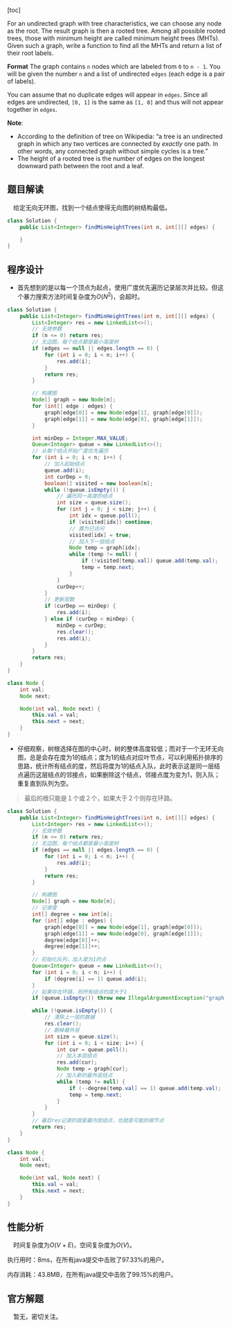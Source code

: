 [toc]

For an undirected graph with tree characteristics, we can choose any node as the root. The result graph is then a rooted tree. Among all possible rooted trees, those with minimum height are called minimum height trees (MHTs). Given such a graph, write a function to find all the MHTs and return a list of their root labels.

**Format**
The graph contains `n` nodes which are labeled from `0` to `n - 1`. You will be given the number `n` and a list of undirected `edges` (each edge is a pair of labels).

You can assume that no duplicate edges will appear in `edges`. Since all edges are undirected, `[0, 1]` is the same as `[1, 0]` and thus will not appear together in `edges`.



**Note**:

- According to the definition of tree on Wikipedia: “a tree is an undirected graph in which any two vertices are connected by *exactly* one path. In other words, any connected graph without simple cycles is a tree.”
- The height of a rooted tree is the number of edges on the longest downward path between the root and a leaf.



## 题目解读

&emsp;给定无向无环图，找到一个结点使得无向图的树结构最低。

```java
class Solution {
    public List<Integer> findMinHeightTrees(int n, int[][] edges) {

    }
}
```

## 程序设计

* 首先想到的是以每一个顶点为起点，使用广度优先遍历记录层次并比较。但这个暴力搜索方法时间复杂度为$O(N^2)$，会超时。

```java
class Solution {
    public List<Integer> findMinHeightTrees(int n, int[][] edges) {
        List<Integer> res = new LinkedList<>();
        // 无效参数
        if (n <= 0) return res;
        // 无边图，每个结点都是最小高度树
        if (edges == null || edges.length == 0) {
            for (int i = 0; i < n; i++) {
                res.add(i);
            }
            return res;
        }

        // 构建图
        Node[] graph = new Node[n];
        for (int[] edge : edges) {
            graph[edge[0]] = new Node(edge[1], graph[edge[0]]);
            graph[edge[1]] = new Node(edge[0], graph[edge[1]]);
        }

        int minDep = Integer.MAX_VALUE;
        Queue<Integer> queue = new LinkedList<>();
        // 从每个结点开始广度优先遍历
        for (int i = 0; i < n; i++) {
            // 加入起始结点
            queue.add(i);
            int curDep = 0;
            boolean[] visited = new boolean[n];
            while (!queue.isEmpty()) {
                // 遍历同一高度的结点
                int size = queue.size();
                for (int j = 0; j < size; j++) {
                    int idx = queue.poll();
                    if (visited[idx]) continue;
                    // 置为已访问
                    visited[idx] = true;
                    // 加入下一层结点
                    Node temp = graph[idx];
                    while (temp != null) {
                        if (!visited[temp.val]) queue.add(temp.val);
                        temp = temp.next;
                    }
                }
                curDep++;
            }
            // 更新层数
            if (curDep == minDep) {
                res.add(i);
            } else if (curDep < minDep) {
                minDep = curDep;
                res.clear();
                res.add(i);
            }
        }
        return res;
    }
}

class Node {
    int val;
    Node next;

    Node(int val, Node next) {
        this.val = val;
        this.next = next;
    }
}
```

* 仔细观察，树根选择在图的中心时，树的整体高度较低；而对于一个无环无向图，总是会存在度为1的结点；度为1的结点对应叶节点，可以利用拓扑排序的思路，统计所有结点的度，然后将度为1的结点入队，此时表示这是同一层结点遍历这层结点的邻接点，如果删除这个结点，邻接点度为变为1，则入队；重复直到队列为空。

> 最后的根只能是１个或２个，如果大于２个则存在环路。

```java
class Solution {
    public List<Integer> findMinHeightTrees(int n, int[][] edges) {
        List<Integer> res = new LinkedList<>();
        // 无效参数
        if (n <= 0) return res;
        // 无边图，每个结点都是最小高度树
        if (edges == null || edges.length == 0) {
            for (int i = 0; i < n; i++) {
                res.add(i);
            }
            return res;
        }

        // 构建图
        Node[] graph = new Node[n];
        // 记录度
        int[] degree = new int[n];
        for (int[] edge : edges) {
            graph[edge[0]] = new Node(edge[1], graph[edge[0]]);
            graph[edge[1]] = new Node(edge[0], graph[edge[1]]);
            degree[edge[0]]++;
            degree[edge[1]]++;
        }
        // 初始化队列，加入度为1的点
        Queue<Integer> queue = new LinkedList<>();
        for (int i = 0; i < n; i++) {
            if (degree[i] == 1) queue.add(i);
        }
        // 如果存在环路，则所有结点的度大于1
        if (queue.isEmpty()) throw new IllegalArgumentException("graph is not a DAG");

        while (!queue.isEmpty()) {
            // 清除上一层的数据
            res.clear();
            // 删掉最外层
            int size = queue.size();
            for (int i = 0; i < size; i++) {
                int cur = queue.poll();
                // 加入本层结点
                res.add(cur);
                Node temp = graph[cur];
                // 加入新的最外层结点
                while (temp != null) {
                    if (--degree[temp.val] == 1) queue.add(temp.val);
                    temp = temp.next;
                }
            }
        }
        // 最后res记录的就是最内层结点，也就是可能的根节点
        return res;
    }
}

class Node {
    int val;
    Node next;

    Node(int val, Node next) {
        this.val = val;
        this.next = next;
    }
}
```

## 性能分析

&emsp;时间复杂度为$O(V +E)$，空间复杂度为$O(V)$。

执行用时：8ms，在所有java提交中击败了97.33%的用户。

内存消耗：43.8MB，在所有java提交中击败了99.15%的用户。

## 官方解题

&emsp;暂无，密切关注。